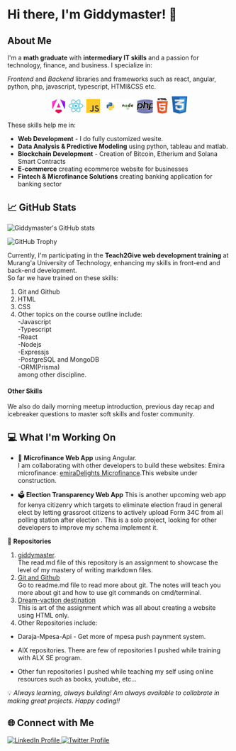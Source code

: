 # Hi there, I'm Giddymaster! 👋

## About Me
I'm a **math graduate** with **intermediary IT skills** and a passion for technology, finance, and business. I specialize in:

*Frontend* and *Backend* libraries and frameworks such as react, angular, python, php, javascript, typescript, HTMl&CSS etc.  

<p style="text-align: center;">
  <a href="angular" target="_blank"><img src="./src/images/angular.jpeg" alt="Angular" width="35"></a>
  <a href="reat" target="_blank"><img src="./src/images/react.svg" alt="React" width="35"></a>
  <a href="javascript" target="_blank"><img src="./src/images/js.svg" alt="JavaScript" width="35"></a>
  <a href="python" target="_blank"><img src="./src/images/python.png" alt="Python" width="35"></a>
  <a href="node" target="_blank"><img src="./src/images/node.png" alt="Node.js" width="35"></a>
  <a href="php" target="_blank"><img src="./src/images/php.jpeg" alt="PhP" width="35"></a>
  <a href="html" target="_blank"><img src="./src/images/html.jpeg" alt="HTML" width="35"></a>
  <a href="css" target="_blank"><img src="./src/images/css.jpeg" alt="CSS" width="35"></a>
</p>

These skills help me in:
- **Web Development** - I do fully customized wesite. 
- **Data Analysis & Predictive Modeling** using python, tableau and matlab.
- **Blockchain Development** - Creation of Bitcoin, Etherium and Solana Smart Contracts  
- **E-commerce** creating ecommerce website for businesses
- **Fintech & Microfinance Solutions** creating banking application for banking sector

## 📈 GitHub Stats
![Giddymaster's GitHub stats](https://github-readme-stats.vercel.app/api?username=Giddymaster&show_icons=true&theme=radical)  

![GitHub Trophy](https://github-profile-trophy.vercel.app/?username=Giddymaster&theme=onedark)


Currently, I'm participating in the **Teach2Give web development training** at Murang'a University of Technology, enhancing my skills in front-end and back-end development.  
So far we have trained on these skills:
1. Git and Github
1. HTML
1. CSS
1. Other topics on the course outline include:  
-Javascript  
-Typescript  
-React  
-Nodejs  
-Expressjs  
-PostgreSQL and MongoDB  
-ORM(Prisma)  
among other discipline.

#### Other Skills
We also do daily morning meetup introduction, previous day recap and icebreaker questions to master soft skills and foster community.


## 💻 What I'm Working On
- 🏦 **Microfinance Web App** using Angular.  
I am collaborating with other developers to build these websites: Emira microfinance:  [emiraDelights Microfinance](http://emiradelights.com/).This website under construction.  

- 🗳️ **Election Transparency Web App** This is another upcoming web app for kenya citizenry which targets to eliminate election fraud in general elect by letting grassroot citizens to actively upload Form 34C from all polling station after election . This is a solo project, looking for other developers to improve my schema implement it.


🔗 **Repositories**  
1. [giddymaster](https://github.com/Giddymaster/giddymaster).  
The read.md file of this repository is an assignment to showcase the level of my mastery of writing markdown files. 
1. [Git and Github](https://github.com/Giddymaster/Everyday-Git)  
Go to readme.md file to read more about git. The notes will teach you more about git and how to use git commands on cmd/terminal.  
1. [Dream-vaction destination](https://github.com/Giddymaster/dream-vacation-destinations)  
This is art of the assignment which was all about creating a website using HTML only.
1. Other Repositories include: 
- Daraja-Mpesa-Api - Get more of mpesa push paynment system.  

- AlX repositories. There are few of repositories I pushed while training with ALX SE program.

- Other fun repositories I pushed while teaching my self using online resources such as books, youtube, etc...

💡 *Always learning, always building! Am always available to collabrate in making great projects. Happy coding‼️*

## 🌐 Connect with Me
<p text-align="center">

<a href="https://www.linkedin.com/in/gideon-mwangi/" target="_blank">
  <img src="https://img.shields.io/badge/LinkedIn-Connect-blue?style=flat&logo=linkedin" alt="LinkedIn Profile">
</a>
<a href="https://twitter.com/Giddybrown3" target="_blank"><img src="https://img.shields.io/badge/Twitter-Follow-blue?style=flat&logo=twitter" alt="Twitter Profile">
</p>
